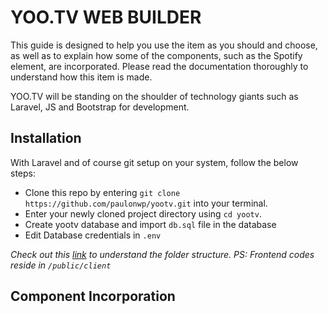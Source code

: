 # YOO.TV WEB BUILDER

This guide is designed to help you use the item as you should and choose, as well as to explain how some of the components, such as the Spotify element, are incorporated. Please read the documentation thoroughly to understand how this item is made.

YOO.TV will be standing on the shoulder of technology giants such as Laravel, JS and Bootstrap for development.


## Installation

With Laravel and of course git setup on your system, follow the below steps:

-   Clone this repo by entering `git clone https://github.com/paulonwp/yootv.git` into your terminal.
-   Enter your newly cloned project directory using `cd yootv`.
-   Create yootv database and import `db.sql` file in the database
-   Edit Database credentials in `.env`

_Check out this [link](https://laravel.com/docs/8.x/structure) to understand the folder structure. PS: Frontend codes reside in `/public/client`_

## Component Incorporation 